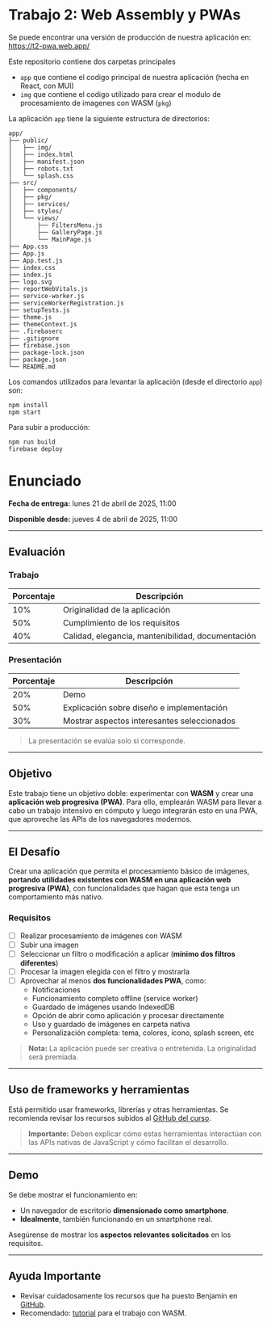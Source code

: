 # Trabajo 2: Web Assembly y PWAs

Se puede encontrar una versión de producción de nuestra aplicación en: https://t2-pwa.web.app/

Este repositorio contiene dos carpetas principales
- `app` que contiene el codigo principal de nuestra aplicación (hecha en React, con MUI)
- `img` que contiene el codigo utilizado para crear el modulo de procesamiento de imagenes con WASM (`pkg`)

La aplicación `app` tiene la siguiente estructura de directorios:

```
app/
├── public/
│   ├── img/
│   ├── index.html
│   ├── manifest.json
│   ├── robots.txt
│   └── splash.css
├── src/
│   ├── components/
│   ├── pkg/
│   ├── services/
│   ├── styles/
│   └── views/
│       ├── FiltersMenu.js
│       ├── GalleryPage.js
│       └── MainPage.js
├── App.css
├── App.js
├── App.test.js
├── index.css
├── index.js
├── logo.svg
├── reportWebVitals.js
├── service-worker.js
├── serviceWorkerRegistration.js
├── setupTests.js
├── theme.js
├── themeContext.js
├── .firebaserc
├── .gitignore
├── firebase.json
├── package-lock.json
├── package.json
└── README.md
```

Los comandos utilizados para levantar la aplicación (desde el directorio `app`) son:
```
npm install
npm start
```

Para subir a producción:
```
npm run build
firebase deploy
```

# Enunciado

**Fecha de entrega:** lunes 21 de abril de 2025, 11:00

**Disponible desde:** jueves 4 de abril de 2025, 11:00

---

## Evaluación

### Trabajo

| Porcentaje | Descripción                                       |
| ---------- | ------------------------------------------------- |
| 10%        | Originalidad de la aplicación                     |
| 50%        | Cumplimiento de los requisitos                    |
| 40%        | Calidad, elegancia, mantenibilidad, documentación |

### Presentación

| Porcentaje | Descripción                                 |
| ---------- | ------------------------------------------- |
| 20%        | Demo                                        |
| 50%        | Explicación sobre diseño e implementación   |
| 30%        | Mostrar aspectos interesantes seleccionados |

> La presentación se evalúa solo si corresponde.

---

## Objetivo

Este trabajo tiene un objetivo doble: experimentar con **WASM** y crear una **aplicación web progresiva (PWA)**. Para ello, emplearán WASM para llevar a cabo un trabajo intensivo en cómputo y luego integrarán esto en una PWA, que aproveche las APIs de los navegadores modernos.

---

## El Desafío

Crear una aplicación que permita el procesamiento básico de imágenes, **portando utilidades existentes con WASM en una aplicación web progresiva (PWA)**, con funcionalidades que hagan que esta tenga un comportamiento más nativo.

### Requisitos

- [ ] Realizar procesamiento de imágenes con WASM
- [ ] Subir una imagen
- [ ] Seleccionar un filtro o modificación a aplicar (**mínimo dos filtros diferentes**)
- [ ] Procesar la imagen elegida con el filtro y mostrarla
- [ ] Aprovechar al menos **dos funcionalidades PWA**, como:
  - Notificaciones
  - Funcionamiento completo offline (service worker)
  - Guardado de imágenes usando IndexedDB
  - Opción de abrir como aplicación y procesar directamente
  - Uso y guardado de imágenes en carpeta nativa
  - Personalización completa: tema, colores, ícono, splash screen, etc

> **Nota:** La aplicación puede ser creativa o entretenida. La originalidad será premiada.

---

## Uso de frameworks y herramientas

Está permitido usar frameworks, librerías y otras herramientas.
Se recomienda revisar los recursos subidos al [GitHub del curso].

> **Importante:** Deben explicar cómo estas herramientas interactúan con las APIs nativas de JavaScript y cómo facilitan el desarrollo.

---

## Demo

Se debe mostrar el funcionamiento en:

- Un navegador de escritorio **dimensionado como smartphone**.
- **Idealmente**, también funcionando en un smartphone real.

Asegúrense de mostrar los **aspectos relevantes solicitados** en los requisitos.

---

## Ayuda Importante

- Revisar cuidadosamente los recursos que ha puesto Benjamín en [GitHub].
- Recomendado: [tutorial] para el trabajo con WASM.

<!-- Referencias -->

[GitHub del curso]: https://github.com/IIC3585/2025-1-s1-syllabus
[GitHub]: https://github.com/IIC3585/2025-1-s1-syllabus?tab=readme-ov-file#tarea-2-web-assembly-y-pwas
[tutorial]: https://medium.com/@krishrathor18/image-processing-with-rust-webassembly-js-and-html-613d08ea7354
